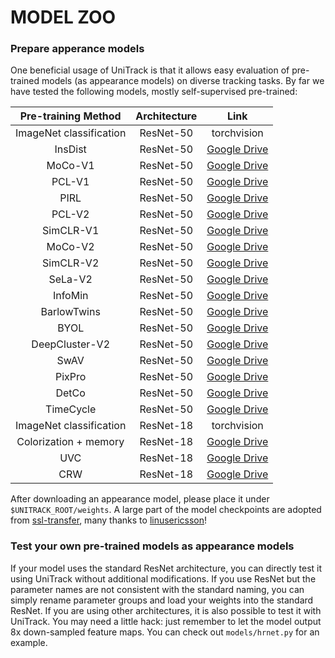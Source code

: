 # MODEL ZOO


### Prepare apperance models
One beneficial usage of UniTrack is that it allows easy evaluation of pre-trained models (as appearance models) on diverse tracking tasks. By far we have tested the following models, mostly self-supervised pre-trained:

| Pre-training Method | Architecture |Link | 
| :---: | :---: | :---: |
| ImageNet classification | ResNet-50 | torchvision |
| InsDist| ResNet-50 | [Google Drive](https://www.dropbox.com/sh/87d24jqsl6ra7t2/AACcsSIt1_Njv7GsmsuzZ6Sta/InsDis.pth)|
| MoCo-V1| ResNet-50 |[Google Drive](https://dl.fbaipublicfiles.com/moco/moco_checkpoints/moco_v1_200ep/moco_v1_200ep_pretrain.pth.tar)|
| PCL-V1| ResNet-50 |[Google Drive](https://storage.googleapis.com/sfr-pcl-data-research/PCL_checkpoint/PCL_v1_epoch200.pth.tar)|
| PIRL| ResNet-50 | [Google Drive](https://www.dropbox.com/sh/87d24jqsl6ra7t2/AADN4jKnvTI0U5oT6hTmQZz8a/PIRL.pth)|
| PCL-V2| ResNet-50 | [Google Drive](https://storage.googleapis.com/sfr-pcl-data-research/PCL_checkpoint/PCL_v2_epoch200.pth.tar)|
| SimCLR-V1| ResNet-50 |[Google Drive]()|
| MoCo-V2| ResNet-50 |[Google Drive](https://dl.fbaipublicfiles.com/moco/moco_checkpoints/moco_v2_800ep/moco_v2_800ep_pretrain.pth.tar)|
| SimCLR-V2| ResNet-50 |[Google Drive]()|
| SeLa-V2| ResNet-50 |[Google Drive](https://dl.fbaipublicfiles.com/deepcluster/selav2_400ep_pretrain.pth.tar)|
| InfoMin| ResNet-50 | [Google Drive](https://www.dropbox.com/sh/87d24jqsl6ra7t2/AAAzMTynP3Qc8mIE4XWkgILUa/InfoMin_800.pth)|
| BarlowTwins| ResNet-50 | [Google Drive]()|
| BYOL| ResNet-50 | [Google Drive](https://storage.googleapis.com/deepmind-byol/checkpoints/pretrain_res50x1.pkl)|
| DeepCluster-V2| ResNet-50 |[Google Drive](https://dl.fbaipublicfiles.com/deepcluster/deepclusterv2_800ep_pretrain.pth.tar)|
| SwAV| ResNet-50 |[Google Drive](https://dl.fbaipublicfiles.com/deepcluster/swav_800ep_pretrain.pth.tar)|
| PixPro| ResNet-50 |[Google Drive]()|
| DetCo| ResNet-50 | [Google Drive]()|
| TimeCycle| ResNet-50 |[Google Drive]()|
| ImageNet classification | ResNet-18 |torchvision|
| Colorization + memory| ResNet-18 | [Google Drive]()|
| UVC| ResNet-18 |[Google Drive]()|
| CRW| ResNet-18 |[Google Drive]()|

After downloading an appearance model, please place it under `$UNITRACK_ROOT/weights`. A large part of the model checkpoints are adopted from [ssl-transfer](https://github.com/linusericsson/ssl-transfer), many thanks to [linusericsson](https://github.com/linusericsson)!

### Test your own pre-trained models as appearance models
If your model uses the standard ResNet architecture, you can directly test it using UniTrack without additional modifications. If you use ResNet but the parameter names are not consistent with the standard naming, you can simply rename parameter groups and load your weights into the standard ResNet. If you are using other architectures, it is also possible to test it with UniTrack. You may need a little hack: just remember to let the model output 8x down-sampled feature maps. You can check out `models/hrnet.py` for an example. 
